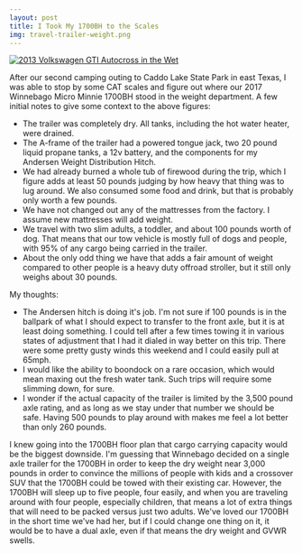 ```yaml
---
layout: post
title: I Took My 1700BH to the Scales
img: travel-trailer-weight.png
---
```

<a href="/img/travel-trailer-weight.png"><img class="img-responsive" title="chart of the weight of a 2017 Winnebago Micro Minnie 1700BH" src="{{ site.baseurl }}/img/travel-trailer-weight.png" alt="2013 Volkswagen GTI Autocross in the Wet" /></a>

After our second camping outing to Caddo Lake State Park in east Texas, I was able to stop by some CAT scales and figure out where our 2017 Winnebago Micro Minnie 1700BH stood in the weight department. A few initial notes to give some context to the above figures:

- The trailer was completely dry. All tanks, including the hot water heater, were drained.
- The A-frame of the trailer had a powered tongue jack, two 20 pound liquid propane tanks, a 12v battery, and the components for my Andersen Weight Distribution Hitch.
- We had already burned a whole tub of firewood during the trip, which I figure adds at least 50 pounds judging by how heavy that thing was to lug around. We also consumed some food and drink, but that is probably only worth a few pounds.
- We have not changed out any of the mattresses from the factory. I assume new mattresses will add weight.
- We travel with two slim adults, a toddler, and about 100 pounds worth of dog. That means that our tow vehicle is mostly full of dogs and people, with 95% of any cargo being carried in the trailer. 
- About the only odd thing we have that adds a fair amount of weight compared to other people is a heavy duty offroad stroller, but it still only weighs about 30 pounds.

My thoughts:

- The Andersen hitch is doing it's job. I'm not sure if 100 pounds is in the ballpark of what I should expect to transfer to the front axle, but it is at least doing something. I could tell after a few times towing it in various states of adjustment that I had it dialed in way better on this trip. There were some pretty gusty winds this weekend and I could easily pull at 65mph. 
- I would like the ability to boondock on a rare occasion, which would mean maxing out the fresh water tank. Such trips will require some slimming down, for sure.
- I wonder if the actual capacity of the trailer is limited by the 3,500 pound axle rating, and as long as we stay under that number we should be safe. Having 500 pounds to play around with makes me feel a lot better than only 260 pounds.

I knew going into the 1700BH floor plan that cargo carrying capacity would be the biggest downside. I'm guessing that Winnebago decided on a single axle trailer for the 1700BH in order to keep the dry weight near 3,000 pounds in order to convince the millions of people with kids and a crossover SUV that the 1700BH could be towed with their existing car. However, the 1700BH will sleep up to five people, four easily, and when you are traveling around with four people, especially children, that means a lot of extra things that will need to be packed versus just two adults. We've loved our 1700BH in the short time we've had her, but if I could change one thing on it, it would be to have a dual axle, even if that means the dry weight and GVWR swells. 